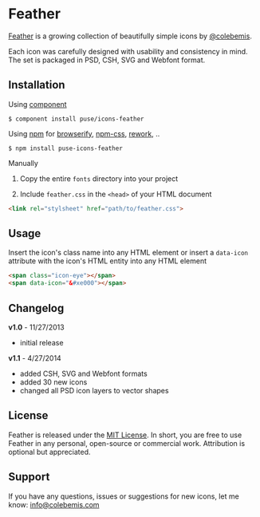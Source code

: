 # Feather

[Feather](http://colebemis.com/feather) is a growing collection of beautifully simple icons by [@colebemis](http://twitter.com/colebemis).

Each icon was carefully designed with usability and consistency in mind. The set is packaged in PSD, CSH, SVG and Webfont format.

## Installation

Using [component](https://github.com/component/component)

    $ component install puse/icons-feather

Using [npm](http://npmjs.org/) for [browserify](http://browserify.org/), [npm-css](https://www.npmjs.org/package/npm-css), [rework](https://github.com/reworkcss/rework), ..

    $ npm install puse-icons-feather

Manually

1. Copy the entire `fonts` directory into your project

2. Include `feather.css` in the `<head>` of your HTML document

```html
<link rel="stylsheet" href="path/to/feather.css">
```

## Usage

Insert the icon's class name into any HTML element or insert a `data-icon` attribute with the icon's HTML entity into any HTML element

```html
<span class="icon-eye"></span>
<span data-icon="&#xe000"></span>
```


## Changelog

**v1.0** - 11/27/2013

- initial release

**v1.1** - 4/27/2014

- added CSH, SVG and Webfont formats
- added 30 new icons
- changed all PSD icon layers to vector shapes

## License

Feather is released under the [MIT License](http://opensource.org/licenses/MIT). In short, you are free to use Feather in any personal, open-source or commercial work. Attribution is optional but appreciated.

## Support

If you have any questions, issues or suggestions for new icons, let me know: [info@colebemis.com](mailto:info@colebemis.com)
